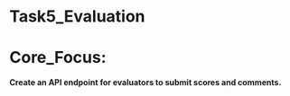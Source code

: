 # Task5_Evaluation
# Core_Focus: 
__Create an API endpoint for evaluators to submit scores and comments.__

